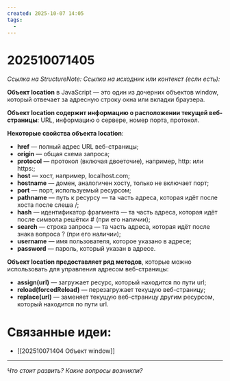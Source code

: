 ```yaml
---
created: 2025-10-07 14:05
tags:
  -
---
```

# 202510071405
*Ссылка на StructureNote:*
*Ссылка на исходник или контекст (если есть):* 

**Объект location** в JavaScript — это один из дочерних объектов window, который отвечает за адресную строку окна или вкладки браузера.  

**Объект location содержит информацию о расположении текущей веб-страницы**: URL, информацию о сервере, номер порта, протокол. 

**Некоторые свойства объекта location**:

- **href** — полный адрес URL веб-страницы; 
- **origin** — общая схема запроса; 
- **protocol** — протокол (включая двоеточие), например, http: или https:; 
- **host** — хост, например, localhost.com; 
- **hostname** — домен, аналогичен хосту, только не включает порт; 
- **port** — порт, используемый ресурсом;
- **pathname** — путь к ресурсу — та часть адреса, которая идёт после хоста после слеша /;
- **hash** — идентификатор фрагмента — та часть адреса, которая идёт после символа решётки # (при его наличии); 
- **search** — строка запроса — та часть адреса, которая идёт после знака вопроса ? (при его наличии); 
- **username** — имя пользователя, которое указано в адресе; 
- **password** — пароль, который указан в адресе.

**Объект location предоставляет ряд методов**, которые можно использовать для управления адресом веб-страницы:

- **assign(url)** — загружает ресурс, который находится по пути url; 
- **reload(forcedReload)** — перезагружает текущую веб-страницу; 
- **replace(url)** — заменяет текущую веб-страницу другим ресурсом, который находится по пути url. 
# Связанные идеи:
* [[202510071404 Объект window]]
---

*Что стоит развить? Какие вопросы возникли?*